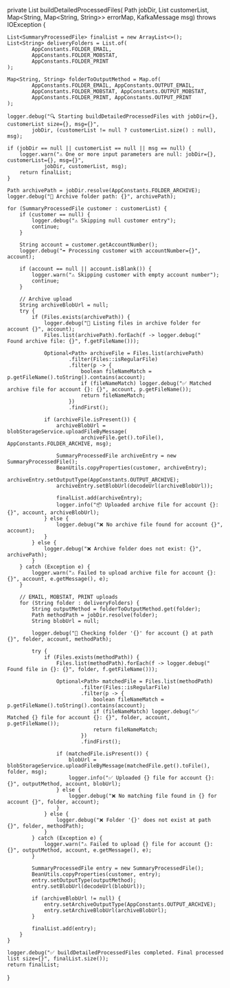private List<SummaryProcessedFile> buildDetailedProcessedFiles(
        Path jobDir,
        List<SummaryProcessedFile> customerList,
        Map<String, Map<String, String>> errorMap,
        KafkaMessage msg) throws IOException {

    List<SummaryProcessedFile> finalList = new ArrayList<>();
    List<String> deliveryFolders = List.of(
            AppConstants.FOLDER_EMAIL,
            AppConstants.FOLDER_MOBSTAT,
            AppConstants.FOLDER_PRINT
    );

    Map<String, String> folderToOutputMethod = Map.of(
            AppConstants.FOLDER_EMAIL, AppConstants.OUTPUT_EMAIL,
            AppConstants.FOLDER_MOBSTAT, AppConstants.OUTPUT_MOBSTAT,
            AppConstants.FOLDER_PRINT, AppConstants.OUTPUT_PRINT
    );

    logger.debug("🔍 Starting buildDetailedProcessedFiles with jobDir={}, customerList size={}, msg={}",
            jobDir, (customerList != null ? customerList.size() : null), msg);

    if (jobDir == null || customerList == null || msg == null) {
        logger.warn("⚠️ One or more input parameters are null: jobDir={}, customerList={}, msg={}",
                jobDir, customerList, msg);
        return finalList;
    }

    Path archivePath = jobDir.resolve(AppConstants.FOLDER_ARCHIVE);
    logger.debug("📂 Archive folder path: {}", archivePath);

    for (SummaryProcessedFile customer : customerList) {
        if (customer == null) {
            logger.debug("⚠️ Skipping null customer entry");
            continue;
        }

        String account = customer.getAccountNumber();
        logger.debug("➡️ Processing customer with accountNumber={}", account);

        if (account == null || account.isBlank()) {
            logger.warn("⚠️ Skipping customer with empty account number");
            continue;
        }

        // Archive upload
        String archiveBlobUrl = null;
        try {
            if (Files.exists(archivePath)) {
                logger.debug("📄 Listing files in archive folder for account {}", account);
                Files.list(archivePath).forEach(f -> logger.debug("   Found archive file: {}", f.getFileName()));

                Optional<Path> archiveFile = Files.list(archivePath)
                        .filter(Files::isRegularFile)
                        .filter(p -> {
                            boolean fileNameMatch = p.getFileName().toString().contains(account);
                            if (fileNameMatch) logger.debug("✅ Matched archive file for account {}: {}", account, p.getFileName());
                            return fileNameMatch;
                        })
                        .findFirst();

                if (archiveFile.isPresent()) {
                    archiveBlobUrl = blobStorageService.uploadFileByMessage(
                            archiveFile.get().toFile(), AppConstants.FOLDER_ARCHIVE, msg);

                    SummaryProcessedFile archiveEntry = new SummaryProcessedFile();
                    BeanUtils.copyProperties(customer, archiveEntry);
                    archiveEntry.setOutputType(AppConstants.OUTPUT_ARCHIVE);
                    archiveEntry.setBlobUrl(decodeUrl(archiveBlobUrl));

                    finalList.add(archiveEntry);
                    logger.info("📦 Uploaded archive file for account {}: {}", account, archiveBlobUrl);
                } else {
                    logger.debug("❌ No archive file found for account {}", account);
                }
            } else {
                logger.debug("❌ Archive folder does not exist: {}", archivePath);
            }
        } catch (Exception e) {
            logger.warn("⚠️ Failed to upload archive file for account {}: {}", account, e.getMessage(), e);
        }

        // EMAIL, MOBSTAT, PRINT uploads
        for (String folder : deliveryFolders) {
            String outputMethod = folderToOutputMethod.get(folder);
            Path methodPath = jobDir.resolve(folder);
            String blobUrl = null;

            logger.debug("📂 Checking folder '{}' for account {} at path {}", folder, account, methodPath);

            try {
                if (Files.exists(methodPath)) {
                    Files.list(methodPath).forEach(f -> logger.debug("   Found file in {}: {}", folder, f.getFileName()));

                    Optional<Path> matchedFile = Files.list(methodPath)
                            .filter(Files::isRegularFile)
                            .filter(p -> {
                                boolean fileNameMatch = p.getFileName().toString().contains(account);
                                if (fileNameMatch) logger.debug("✅ Matched {} file for account {}: {}", folder, account, p.getFileName());
                                return fileNameMatch;
                            })
                            .findFirst();

                    if (matchedFile.isPresent()) {
                        blobUrl = blobStorageService.uploadFileByMessage(matchedFile.get().toFile(), folder, msg);
                        logger.info("✅ Uploaded {} file for account {}: {}", outputMethod, account, blobUrl);
                    } else {
                        logger.debug("❌ No matching file found in {} for account {}", folder, account);
                    }
                } else {
                    logger.debug("❌ Folder '{}' does not exist at path {}", folder, methodPath);
                }
            } catch (Exception e) {
                logger.warn("⚠️ Failed to upload {} file for account {}: {}", outputMethod, account, e.getMessage(), e);
            }

            SummaryProcessedFile entry = new SummaryProcessedFile();
            BeanUtils.copyProperties(customer, entry);
            entry.setOutputType(outputMethod);
            entry.setBlobUrl(decodeUrl(blobUrl));

            if (archiveBlobUrl != null) {
                entry.setArchiveOutputType(AppConstants.OUTPUT_ARCHIVE);
                entry.setArchiveBlobUrl(archiveBlobUrl);
            }

            finalList.add(entry);
        }
    }

    logger.debug("✅ buildDetailedProcessedFiles completed. Final processed list size={}", finalList.size());
    return finalList;
}
